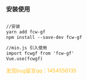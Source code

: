### 安装使用


```html

//安装
yarn add fcw-gf
npm install --save-dev fcw-gf

//min.js 引入使用
import fcwgf from 'fcw-gf'
Vue.use(fcwgf)

```
   <font color="#FFC125"> 发现bug留言qq：1454556135  </font>